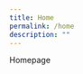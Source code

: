 ```yaml
---
title: Home
permalink: /home
description: ""
---
```

<style>
	#main-content .bp-section {padding:0;}
	#main-content .bp-section-pagetitle {display:none;}
	#main-content .bp-container {width:100%;max-width:100%;padding:0!important;}
	#main-content .bp-container .row {margin:0;}
</style>



<p>Homepage</p>